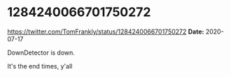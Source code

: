 # 1284240066701750272
https://twitter.com/TomFrankly/status/1284240066701750272
**Date:** 2020-07-17

DownDetector is down. 

It's the end times, y'all
